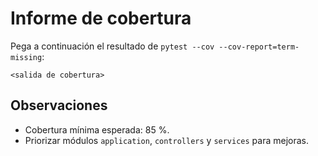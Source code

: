 # Informe de cobertura

Pega a continuación el resultado de `pytest --cov --cov-report=term-missing`:

```
<salida de cobertura>
```

## Observaciones
- Cobertura mínima esperada: 85 %.
- Priorizar módulos `application`, `controllers` y `services` para mejoras.

